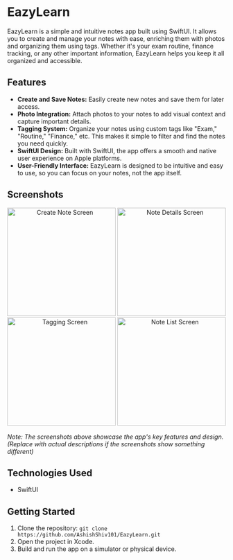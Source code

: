 # EazyLearn

EazyLearn is a simple and intuitive notes app built using SwiftUI.  It allows you to create and manage your notes with ease, enriching them with photos and organizing them using tags.  Whether it's your exam routine, finance tracking, or any other important information, EazyLearn helps you keep it all organized and accessible.

## Features

* **Create and Save Notes:**  Easily create new notes and save them for later access.
* **Photo Integration:**  Attach photos to your notes to add visual context and capture important details.
* **Tagging System:**  Organize your notes using custom tags like "Exam," "Routine," "Finance," etc.  This makes it simple to filter and find the notes you need quickly.
* **SwiftUI Design:**  Built with SwiftUI, the app offers a smooth and native user experience on Apple platforms.
* **User-Friendly Interface:** EazyLearn is designed to be intuitive and easy to use, so you can focus on your notes, not the app itself.

## Screenshots

<div align="center">
  <img src="https://github.com/user-attachments/assets/a154ef4f-a0e4-4a14-afe0-2cb8368d780a" alt="Create Note Screen" width="250">
    <img src="https://github.com/user-attachments/assets/4281d98c-a4de-47f5-b34b-973f33fa4e32" alt="Note Details Screen" width="250">
  <img src="https://github.com/user-attachments/assets/8fb186b6-71f3-47d2-9f9a-9d8265f0350f" alt="Tagging Screen" width="250">
    <img src="https://github.com/user-attachments/assets/554f5f11-9308-42cd-bd75-a54c5c75a67a" alt="Note List Screen" width="250">

</div>

*Note: The screenshots above showcase the app's key features and design.*  *(Replace with actual descriptions if the screenshots show something different)*


## Technologies Used

* SwiftUI

## Getting Started

1. Clone the repository: `git clone https://github.com/AshishShiv101/EazyLearn.git`
2. Open the project in Xcode.
3. Build and run the app on a simulator or physical device.

